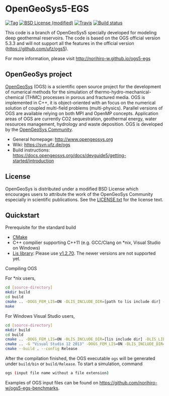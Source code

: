 OpenGeoSys5-EGS
============

[![Tag](https://img.shields.io/github/tag/norihiro-w/ogs5-egs.svg?style=flat-square)](https://github.com/norihiro-w/ogs5-egs/releases)
[![BSD License (modified)](http://img.shields.io/badge/license-BSD-blue.svg?style=flat-square)](https://github.com/norihiro-w/ogs5-egs/blob/master/LICENSE.txt)
[![Travis](https://img.shields.io/travis/norihiro-w/ogs5-egs.svg?style=flat-square)](https://travis-ci.org/norihiro-w/ogs5-egs)
[![Build status](https://ci.appveyor.com/api/projects/status/hiimukien0o5b856/branch/master?svg=true)](https://ci.appveyor.com/project/norihiro-w/ogs5-egs/branch/master)

This code is a branch of OpenGeoSys5 specially developed for modeling deep geothermal reservoirs. The code is based on the OGS official version 5.3.3 and will not support all the features in the official version (https://github.com/ufz/ogs5).

For more information, please visit http://norihiro-w.github.io/ogs5-egs

## OpenGeoSys project ##

[OpenGeoSys][ogs] (OGS) is a scientific open source project for the development of
numerical methods for the simulation of thermo-hydro-mechanical-chemical
(THMC) processes in porous and fractured media. OGS is implemented in C++, it
is object-oriented with an focus on the numerical solution of coupled multi-field
problems (multi-physics). Parallel versions of OGS are available relying on
both MPI and OpenMP concepts. Application areas of OGS are currently CO2
sequestration, geothermal energy, water resources management, hydrology and
waste deposition. OGS is developed by the
[OpenGeoSys Community][ogs].

- General homepage: http://www.opengeosys.org
- Wiki: https://svn.ufz.de/ogs
- Build instructions: https://docs.opengeosys.org/docs/devguide5/getting-started/introduction


## License ##

OpenGeoSys is distributed under a modified BSD License which encourages users to
attribute the work of the OpenGeoSys Community especially in scientific
publications. See the [LICENSE.txt][license-source] for the license text.


## Quickstart ##

Prerequisite for the standard build
- [CMake](https://cmake.org/)
- C++ compilier supporting C++11 (e.g. GCC/Clang on *nix, Visual Studio on Windows)
- [Lis library](http://www.ssisc.org/lis): Please use [v1.2.70](http://www.ssisc.org/lis/dl/lis-1.2.70.tar.gz). The newer versions are not supported yet.

Compiling OGS

For *nix users,
``` bash
cd [source-directory]
mkdir build
cd build
cmake .. -DOGS_FEM_LIS=ON -DLIS_INCLUDE_DIR=[path to lis include dir] -DLIS_LIBRARIES=[path to lis library]
make
```

For Windows Visual Studio users,
``` bash
cd [source-directory]
mkdir build
cd build
cmake .. -DOGS_FEM_LIS=ON -DLIS_INCLUDE_DIR=[lis include dir] -DLIS_LIBRARIES=[lis library path]
cmake .. -G "Visual Studio 12 2013" -DOGS_FEM_LIS=ON -DLIS_INCLUDE_DIR=[path to lis include dir] -DLIS_LIBRARIES=[path to lis library]
cmake --build . --config Release
```

After the compilation finished, the OGS executable `ogs` will be generated under `build/bin` or `build/Release`. To start a simulation, command
``` bash
ogs (input file name without a file extension)
```

Examples of OGS input files can be found on https://github.com/norihiro-w/ogs5-egs-benchmarks.



[ogs]: http://www.opengeosys.org
[license-source]: https://github.com/norihiro-w/ogs5-egs/blob/master/LICENSE.txt
